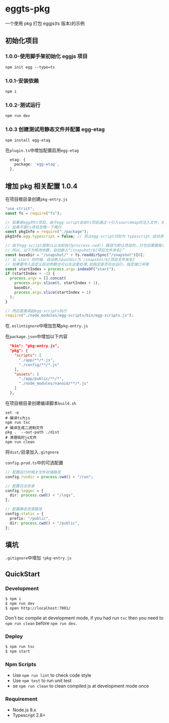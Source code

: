 # eggts-pkg

一个使用 pkg 打包 eggjs(ts 版本)的示例

## 初始化项目

### 1.0.0-使用脚手架初始化 eggjs 项目

```shell
npm init egg --type=ts
```

### 1.0.1-安装依赖

```shell
npm i
```

### 1.0.2-测试运行

```shell
npm run dev
```

### 1.0.3 创建测试用静态文件并配置 egg-etag

```shell
npm install egg-etag
```

在`plugin.ts`中增加配置启用`egg-etag`

```ts
  etag: {
    package: 'egg-etag',
  },
```

## 增加 pkg 相关配置 1.0.4

在项目根目录创建`pkg-entry.js`

```js
"use strict";
const fs = require("fs");

// 如果是egg的ts项目，由于egg-script会给ts项目通过-r引入sourcemap的注入文件，但是pkg的spawn不支持，所以把项目标识为飞ts
// 如果不是ts项目忽略一下两行
const pkgInfo = require("./package");
pkgInfo.egg.typescript = false; // 防止egg-script识别为 typescript 自动添加soucemap支持（--require 在pkg的spawn中不支持）

// 由于egg-script是默认以当前执行proccess.cwd() 路径为默认项目的，打包后需要每次输入 /snapshot/${项目文件夹名} 作为指定目录
// 所以，以下为修改参数，自动嵌入“/snapshot/${项目文件夹名}”
const baseDir = "/snapshot/" + fs.readdirSync("/snapshot")[0];
// 当 start 的时候，自动嵌入bashDir为 /snapshot/${项目文件夹名}
// 如果要传入自定义启动参数也可以在这里处理,如指定是否后台运行，指定端口号等
const startIndex = process.argv.indexOf("start");
if (startIndex > -1) {
  process.argv = [].concat(
    process.argv.slice(0, startIndex + 1),
    baseDir,
    process.argv.slice(startIndex + 1)
  );
}

// 然后直接调起egg-scripts执行
require("./node_modules/egg-scripts/bin/egg-scripts.js");
```

在`.eslintignore`中增加忽略`pkg-entry.js`

在`package.json`中增加以下内容

```json
  "bin": "pkg-entry.js",
  "pkg": {
    "scripts": [
      "./app/**/*.js",
      "./config/**/*.js"
    ],
    "assets": [
      "./app/public/**/*",
      "./node_modules/nanoid/**/*.js"
    ]
  },
```

在项目根目录创建编译脚本`build.sh`

```shell
set -e
# 编译ts为js
npm run tsc
# 编译生成二进制文件
pkg .  --out-path ./dist
# 清理临时js文件
npm run clean
```

将`dist/`目录加入`.gitgnore`

`config.prod.ts`中的可选配置

```ts
// 配置运行时相关文件存储路径
config.rundir = process.cwd() + "/run";

// 配置日志目录
config.logger = {
  dir: process.cwd() + "/logs",
};

// 配置静态资源路径
config.static = {
  prefix: "/public",
  dir: process.cwd() + "/public",
};
```

## 填坑

`.gitignore`中增加 `!pkg-entry.js`

## QuickStart

### Development

```bash
$ npm i
$ npm run dev
$ open http://localhost:7001/
```

Don't tsc compile at development mode, if you had run `tsc` then you need to `npm run clean` before `npm run dev`.

### Deploy

```bash
$ npm run tsc
$ npm start
```

### Npm Scripts

- Use `npm run lint` to check code style
- Use `npm test` to run unit test
- se `npm run clean` to clean compiled js at development mode once

### Requirement

- Node.js 8.x
- Typescript 2.8+
